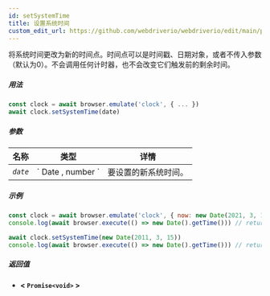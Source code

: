```yaml
---
id: setSystemTime
title: 设置系统时间
custom_edit_url: https://github.com/webdriverio/webdriverio/edit/main/packages/webdriverio/src/commands/clock/setSystemTime.ts
---
```


将系统时间更改为新的时间点。时间点可以是时间戳、日期对象，或者不传入参数（默认为0）。不会调用任何计时器，也不会改变它们触发前的剩余时间。

##### 用法

```js
const clock = await browser.emulate('clock', { ... })
await clock.setSystemTime(date)
```

##### 参数

<table>
  <thead>
    <tr>
      <th>名称</th><th>类型</th><th>详情</th>
    </tr>
  </thead>
  <tbody>
    <tr>
      <td><code><var>date</var></code></td>
      <td>` Date ,  number `</td>
      <td>要设置的新系统时间。</td>
    </tr>
  </tbody>
</table>

##### 示例

```js title="setSystemTime.js"
const clock = await browser.emulate('clock', { now: new Date(2021, 3, 14) })
console.log(await browser.execute(() => new Date().getTime())) // returns 1618383600000

await clock.setSystemTime(new Date(2011, 3, 15))
console.log(await browser.execute(() => new Date().getTime())) // returns 1302850800000
```

##### 返回值

- **&lt; `Promise<void>` &gt;**
